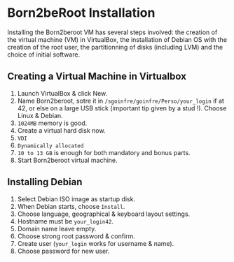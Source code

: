 # Born2beRoot Installation

Installing the Born2beroot VM has several steps involved: the creation of the virtual machine (VM) in VirtualBox, the installation of Debian OS with the creation of the root user, the partitionning of disks (including LVM) and the choice of initial software.

## Creating a Virtual Machine in Virtualbox

1. Launch VirtualBox & click New.
2. Name Born2beroot, sotre it in `/sgoinfre/goinfre/Perso/your_login` if at 42, or else on a large USB stick (important tip given by a stud !). Choose Linux & Debian.
3. `1024MB` memory is good.
4. Create a virtual hard disk now.
5. `VDI`
6. `Dynamically allocated`
7. `10 to 13 GB` is enough for both mandatory and bonus parts.
8. Start Born2beroot virtual machine.

## Installing Debian

1. Select Debian ISO image as startup disk.
2. When Debian starts, choose `Install`.
3. Choose language, geographical & keyboard layout settings.
4. Hostname must be `your_login42`.
5. Domain name leave empty.
6. Choose strong root password & confirm.
7. Create user (`your_login` works for username & name).
8. Choose password for new user.
